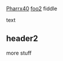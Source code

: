 
[Pharrx40](vocabulary-pharr40.html)
[foo2](https://raw.githubusercontent.com/gregorycrane/gregorycrane.github.io/master/vocabulary-pharr40.html)
fiddle

text

## header2

more stuff
